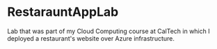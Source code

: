 # RestarauntAppLab
Lab that was part of my Cloud Computing course at CalTech in which I deployed a restaurant's website over Azure infrastructure. 
